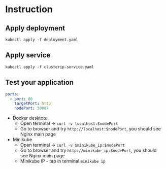 # Instruction

## Apply deployment
`kubectl apply -f deployment.yaml`

## Apply service
`kubectl apply -f clusterip-service.yaml`

## Test your application
```yaml
ports:
  - port: 80
    targetPort: http
    nodePort: 30007
```
* Docker desktop:
  * Open terminal -> `curl -v localhost:$nodePort`
  * Go to browser and try `http://localhost:$nodePort`, you should see Nginx main page
* Minikube
  * Open terminal -> `curl -v $minikube_ip:$nodePort`
  * Go to browser and try `http://minikube_ip:$nodePort`, you should see Nginx main page
  * Minikube IP - tap in terminal `minikube ip`